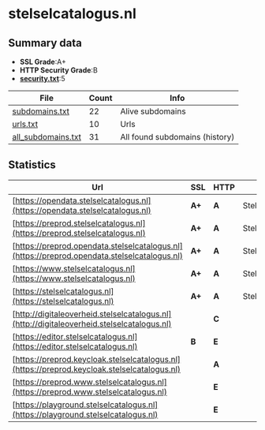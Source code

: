 

# stelselcatalogus.nl
## Summary data


 - **SSL Grade**:A+
 - **HTTP Security Grade**:B
 - **[security.txt](https://www.digitaleoverheid.nl/nieuws/standaard-security-txt-nu-verplicht-voor-overheid/)**:5


| File       | Count | Info |
|------------|-------|------|
|[subdomains.txt](/data/stelselcatalogus.nl/subdomains.txt)|22|Alive subdomains|
|[urls.txt](/data/stelselcatalogus.nl/urls.txt)|10|Urls|
|[all_subdomains.txt](/data/stelselcatalogus.nl/all_subdomains.txt)|31|All found subdomains (history)|


## Statistics


| Url | SSL | HTTP | Server | Cookie | HSTS | CORS | CTO | CSP | XFO | XXP | RP |FP| Tech |Title |
|--------|-------|-------|------|------|------|------|------|------|------|------|------|------|------|------|
|[https://opendata.stelselcatalogus.nl](https://opendata.stelselcatalogus.nl)| **A+**| **A**|Stelselcatalogus| |:white_check_mark: | | |:warning: | :white_check_mark: | :white_check_mark: | :white_check_mark: | |HSTS|Logius Stelselca...|
|[https://preprod.stelselcatalogus.nl](https://preprod.stelselcatalogus.nl)| **A+**| **A**|Stelselcatalogus| |:white_check_mark: | | |:warning: | :white_check_mark: | :white_check_mark: | :white_check_mark: | |HSTS|Logius Stelselca...|
|[https://preprod.opendata.stelselcatalogus.nl](https://preprod.opendata.stelselcatalogus.nl)| **A+**| **A**|Stelselcatalogus| |:white_check_mark: | | |:warning: | :white_check_mark: | :white_check_mark: | :white_check_mark: | |HSTS|Logius Stelselca...|
|[https://www.stelselcatalogus.nl](https://www.stelselcatalogus.nl)| **A+**| **A**|Stelselcatalogus| |:white_check_mark: | | |:warning: | :white_check_mark: | :white_check_mark: | :white_check_mark: | |HSTS|Logius Stelselca...|
|[https://stelselcatalogus.nl](https://stelselcatalogus.nl)| **A+**| **A**|Stelselcatalogus| |:white_check_mark: | | |:warning: | :white_check_mark: | :white_check_mark: | :white_check_mark: | |HSTS|Logius Stelselca...|
|[http://digitaleoverheid.stelselcatalogus.nl](http://digitaleoverheid.stelselcatalogus.nl)| | **C**|| | | | | | :white_check_mark: | :white_check_mark: | :white_check_mark: | ||404 - Not Found|
|[https://editor.stelselcatalogus.nl](https://editor.stelselcatalogus.nl)| **B**| **E**|| | | | | | | | :white_check_mark: | |HSTS|Begrippenkadered...|
|[https://preprod.keycloak.stelselcatalogus.nl](https://preprod.keycloak.stelselcatalogus.nl)| | **A**|| |:white_check_mark: | | | :white_check_mark:| :white_check_mark: | :white_check_mark: | :white_check_mark: | |HSTS|Welcome to Keycl...|
|[https://preprod.www.stelselcatalogus.nl](https://preprod.www.stelselcatalogus.nl)| | **E**|| | | | | | | | :white_check_mark: | |HSTS||
|[https://playground.stelselcatalogus.nl](https://playground.stelselcatalogus.nl)| | **E**|| | | | | | | | :white_check_mark: | ||HTTP Status 404...|

